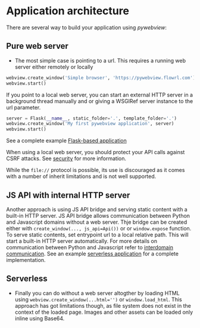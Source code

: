 # Application architecture

There are several way to build your application using _pywebview_:

## Pure web server

- The most simple case is pointing to a url. This requires a running web server either remotely or locally

``` python
webview.create_window('Simple browser', 'https://pywebview.flowrl.com')
webview.start()
```

If you point to a local web server, you can start an external HTTP server in a background thread  manually and or giving a WSGIRef server instance to the url parameter.

``` python
server = Flask(__name__, static_folder='.', template_folder='.')
webview.create_window('My first pywebview application', server)
webview.start()
```

See a complete example [Flask-based application](https://github.com/r0x0r/pywebview/tree/master/examples/flask_app)

When using a local web server, you should protect your API calls against CSRF attacks. See [security](/guide/security.html) for more information.

While the `file://` protocol is possible, its use is discouraged as it comes with a number of inherit limitations and is not well supported.

## JS API with internal HTTP server

Another approach is using JS API bridge and serving static content with a built-in HTTP server.  JS API bridge allows communication between Python and Javascript domains without a web server. Thje bridge can be created either with `create_window(..., js_api=Api())` or or `window.expose` function. To serve static contents, set entrypoint url to a local relative path. This will start a built-in HTTP server automatically. For more details on communication between Python and Javascript refer to [interdomain communication](/guide/interdomain.html). See an example [serverless application](https://github.com/r0x0r/pywebview/tree/master/examples/todos) for a complete implementation.

## Serverless

- Finally you can do without a web server altogther by loading HTML using `webview.create_window(...html='')` or `window.load_html`. This approach has got limitations though, as file system does not exist in the context of the loaded page. Images and other assets can be loaded only inline using Base64.
